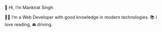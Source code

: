 <p>👋 Hi, I’m Mankirat Singh</p>
👨‍💻 I’m a Web Developer with good knowledge in modern technologies.
📚 I love reading, 🚘 driving.


<!---
mankirat95/mankirat95 is a ✨ special ✨ repository because its `README.md` (this file) appears on your GitHub profile.
You can click the Preview link to take a look at your changes.
--->
